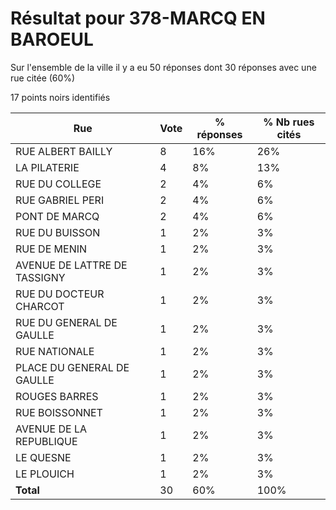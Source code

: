 # Résultat pour 378-MARCQ EN BAROEUL

Sur l'ensemble de la ville il y a eu 50 réponses dont 30 réponses avec une rue citée (60%)

17 points noirs identifiés

| Rue | Vote | % réponses | % Nb rues cités|
|-----|------|------------|----------------|
| RUE ALBERT BAILLY | 8 | 16% | 26%|
| LA PILATERIE | 4 | 8% | 13%|
| RUE DU COLLEGE | 2 | 4% | 6%|
| RUE GABRIEL PERI | 2 | 4% | 6%|
| PONT DE MARCQ | 2 | 4% | 6%|
| RUE DU BUISSON | 1 | 2% | 3%|
| RUE DE MENIN | 1 | 2% | 3%|
| AVENUE DE LATTRE DE TASSIGNY | 1 | 2% | 3%|
| RUE DU DOCTEUR CHARCOT | 1 | 2% | 3%|
| RUE DU GENERAL DE GAULLE | 1 | 2% | 3%|
| RUE NATIONALE | 1 | 2% | 3%|
| PLACE DU GENERAL DE GAULLE | 1 | 2% | 3%|
| ROUGES BARRES | 1 | 2% | 3%|
| RUE BOISSONNET | 1 | 2% | 3%|
| AVENUE DE LA REPUBLIQUE | 1 | 2% | 3%|
| LE QUESNE | 1 | 2% | 3%|
| LE PLOUICH | 1 | 2% | 3%|
| **Total** | 30 | 60% | 100%|
